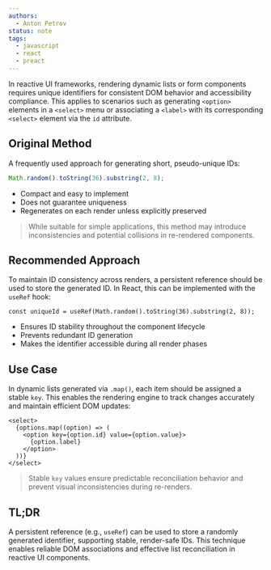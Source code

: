 ```yaml
---
authors:
  - Anton Petrov
status: note
tags:
  - javascript
  - react
  - preact
---
```


In reactive UI frameworks, rendering dynamic lists or form components requires unique identifiers for consistent DOM behavior and accessibility compliance. This applies to scenarios such as generating `<option>` elements in a `<select>` menu or associating a `<label>` with its corresponding `<select>` element via the `id` attribute.

## Original Method

A frequently used approach for generating short, pseudo-unique IDs:

```ts
Math.random().toString(36).substring(2, 8);
```

- Compact and easy to implement
- Does not guarantee uniqueness
- Regenerates on each render unless explicitly preserved

> While suitable for simple applications, this method may introduce inconsistencies and potential collisions in re-rendered components.

## Recommended Approach

To maintain ID consistency across renders, a persistent reference should be used to store the generated ID. In React, this can be implemented with the `useRef` hook:

```tsx
const uniqueId = useRef(Math.random().toString(36).substring(2, 8));
```

- Ensures ID stability throughout the component lifecycle
- Prevents redundant ID generation
- Makes the identifier accessible during all render phases

## Use Case

In dynamic lists generated via `.map()`, each item should be assigned a stable `key`. This enables the rendering engine to track changes accurately and maintain efficient DOM updates:

```tsx
<select>
  {options.map((option) => (
    <option key={option.id} value={option.value}>
      {option.label}
    </option>
  ))}
</select>
```

> Stable `key` values ensure predictable reconciliation behavior and prevent visual inconsistencies during re-renders.

## TL;DR

A persistent reference (e.g., `useRef`) can be used to store a randomly generated identifier, supporting stable, render-safe IDs. This technique enables reliable DOM associations and effective list reconciliation in reactive UI components.
